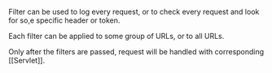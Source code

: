


Filter can be used to log every request, or to check every request and look for so,e specific header or token.

Each filter can be applied to some group of URLs, or to all URLs.

Only after the filters are passed, request will be handled with corresponding [[Servlet]].

